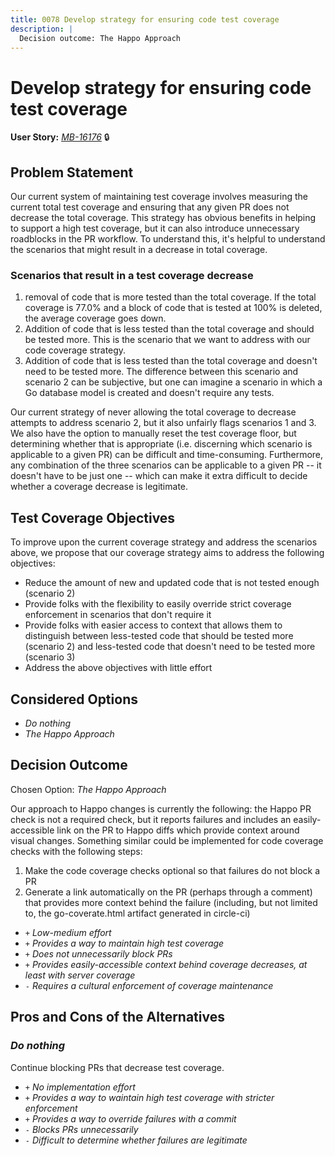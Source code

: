 ```yaml
---
title: 0078 Develop strategy for ensuring code test coverage
description: |
  Decision outcome: The Happo Approach
---
```


# Develop strategy for ensuring code test coverage

**User Story:** *[MB-16176](https://dp3.atlassian.net/browse/MB-16176)* :lock:

## Problem Statement

Our current system of maintaining test coverage involves measuring the current total test coverage and ensuring that any given PR does not decrease the total coverage.
This strategy has obvious benefits in helping to support a high test coverage, but it can also introduce unnecessary roadblocks in the PR workflow. To understand this, it's helpful to understand the scenarios that might result in a decrease in total coverage.


### Scenarios that result in a test coverage decrease
1. removal of code that is more tested than the total coverage. If the total coverage is 77.0% and a block of code that is tested at 100% is deleted, the average coverage goes down.
2. Addition of code that is less tested than the total coverage and should be tested more. This is the scenario that we want to address with our code coverage strategy.
3. Addition of code that is less tested than the total coverage and doesn't need to be tested more. The difference between this scenario and scenario 2 can be subjective, but one can imagine a scenario in which a Go database model is created and doesn't require any tests.

Our current strategy of never allowing the total coverage to decrease attempts to address scenario 2, but it also unfairly flags scenarios 1 and 3. We also have the option to manually reset the test coverage floor, but determining whether that is appropriate (i.e. discerning which scenario is applicable to a given PR) can be difficult and time-consuming. Furthermore, any combination of the three scenarios can be applicable to a given PR -- it doesn't have to be just one -- which can make it extra difficult to decide whether a coverage decrease is legitimate.

## Test Coverage Objectives
To improve upon the current coverage strategy and address the scenarios above, we propose that our coverage strategy aims to address the following objectives:
- Reduce the amount of new and updated code that is not tested enough (scenario 2)
- Provide folks with the flexibility to easily override strict coverage enforcement in scenarios that don't require it
- Provide folks with easier access to context that allows them to distinguish between less-tested code that should be tested more (scenario 2) and less-tested code that doesn't need to be tested more (scenario 3)
- Address the above objectives with little effort

## Considered Options

* *Do nothing*
* *The Happo Approach*

## Decision Outcome

<!-- * Chosen Option:  -->
Chosen Option: *The Happo Approach*

Our approach to Happo changes is currently the following: the Happo PR check is not a required check, but it reports failures and includes an easily-accessible link on the PR to Happo diffs which provide context around visual changes. Something similar could be implemented for code coverage checks with the following steps:
1. Make the code coverage checks optional so that failures do not block a PR
2. Generate a link automatically on the PR (perhaps through a comment) that provides more context behind the failure (including, but not limited to, the go-coverate.html artifact generated in circle-ci)

* `+` *Low-medium effort*
* `+` *Provides a way to maintain high test coverage*
* `+` *Does not unnecessarily block PRs*
* `+` *Provides easily-accessible context behind coverage decreases, at least with server coverage*
* `-` *Requires a cultural enforcement of coverage maintenance*

## Pros and Cons of the Alternatives

### *Do nothing*

Continue blocking PRs that decrease test coverage.

* `+` *No implementation effort*
* `+` *Provides a way to waintain high test coverage with stricter enforcement*
* `+` *Provides a way to override failures with a commit*
* `-` *Blocks PRs unnecessarily*
* `-` *Difficult to determine whether failures are legitimate*
